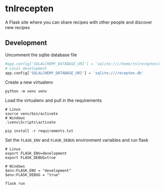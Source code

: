 # tnlrecepten
A Flask site where you can share recipes with other people and discover new recipes

## Development

Uncomment the sqlite database file
```python
#app.config['SQLALCHEMY_DATABASE_URI'] = 'sqlite:////home/tnlrecepten/db/recepten.db'
# Local development
app.config['SQLALCHEMY_DATABASE_URI'] = 'sqlite:///recepten.db'
```

Create a new virtualenv

```shell
python -m venv venv
```

Load the virtualenv and pull in the requirements

```shell
# Linux
source venv/bin/activate
# Windows
.\venv\Scripts\activate

pip install -r requirements.txt
```

Set the ```FLASK_ENV``` and ```FLASK_DEBUG``` environment variables and run flask

```shell
# Linux
export FLASK_ENV=development
export FLASK_DEBUG=true

# Windows
$env:FLASK_ENV = "development"
$env:FLASK_DEBUG = "true"

flask run
```
